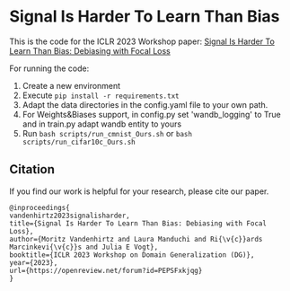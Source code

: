 # Signal Is Harder To Learn Than Bias
This is the code for the ICLR 2023 Workshop paper:
[Signal Is Harder To Learn Than Bias: Debiasing with Focal Loss](https://openreview.net/forum?id=PEPSFxkjqg)

For running the code:
1. Create a new environment
2. Execute ```pip install -r requirements.txt```
3. Adapt the data directories in the config.yaml file to your own path.
4. For Weights&Biases support, in config.py set 'wandb_logging' to True and in train.py adapt wandb entity to yours
5. Run ```bash scripts/run_cmnist_Ours.sh``` or ```bash scripts/run_cifar10c_Ours.sh```


## Citation
If you find our work is helpful for your research, please cite our paper.
```
@inproceedings{
vandenhirtz2023signalisharder,
title={Signal Is Harder To Learn Than Bias: Debiasing with Focal Loss},
author={Moritz Vandenhirtz and Laura Manduchi and Ri{\v{c}}ards Marcinkevi{\v{c}}s and Julia E Vogt},
booktitle={ICLR 2023 Workshop on Domain Generalization (DG)},
year={2023},
url={https://openreview.net/forum?id=PEPSFxkjqg}
}
```